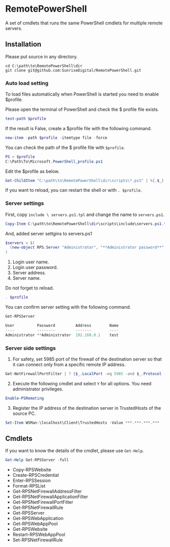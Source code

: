 # RemotePowerShell

A set of cmdlets that runs the same PowerShell cmdlets for multiple remote servers.

## Installation

Please put source in any directory.

```
cd C:\path\to\RemotePowerShell\dir
git clone git@github.com:SunriseDigital/RemotePowerShell.git
```

### Auto load setting

To load files automatically when PowerShell is started you need to enable $profile.

Please open the terminal of PowerShell and check the $ profile file exists.

```ps1
test-path $profile
```

If the result is False, create a $profile file with the following command.

```ps1
new-item -path $profile -itemtype file -force
```

You can check the path of the $ profile file with `$profile`.

```ps1
PS > $profile
C:\Path\To\Microsoft.PowerShell_profile.ps1
```

Edit the $profile as below.

```ps1
Get-ChildItem "C:\path\to\RemotePowerShell\dir\scripts\*.ps1" | %{.$_}
```

If you want to reload, you can restart the shell or with `. $profile`.

### Server settings

First, copy `include \ servers.ps1.tpl` and change the name to `servers.ps1`.

```ps1
Copy-Item C:\path\to\RemotePowerShell\dir\scripts\include\servers.ps1.tpl C:\path\to\RemotePowerShell\dir\scripts\include\servers.ps1
```

And, added server settgins to servers.ps1

```ps1
$servers = $(
  (new-object RPS.Server "Administrator", "**Administrator password**", "192.168.0.1", "test")
)
```

1. Login user name.
1. Login user password.
1. Server address.
1. Server name.

Do not forget to reload.

```ps1
. $profile
```

You can confirm server setting with the following command.

```ps1
Get-RPSServer

User          Password         Address        Name
----          --------         -------        ----
Administrator **Administrator  192.168.0.1    test
```

### Server side settings

1. For safety, set 5985 port of the firewall of the destination server so that it can connect only from a specific remote IP address.

```ps1
Get-NetFirewallPortFilter | ? {$_.LocalPort -eq 5985 -and $_.Protocol -eq "TCP"} | Get-NetFirewallRule | ? {$_.Direction –eq "Inbound"} | Set-NetFirewallRule -RemoteAddress ***.***.***.***
```

2. Execute the following cmdlet and select `Y` for all options. You need administrator privileges.

```ps1
Enable-PSRemoting
```

3. Register the IP address of the destination server in TrustedHosts of the source PC.

```ps1
Set-Item WSMan:\localhost\Client\TrustedHosts -Value ***.***.***.***
```


## Cmdlets

If you want to know the details of the cmdlet, please use `Get-Help`.

```ps1
Get-Help Get-RPSServer -full
```

* Copy-RPSWebsite
* Create-RPSCredential
* Enter-RPSSession
* Format-RPSList
* Get-RPSNetFirewallAddressFilter
* Get-RPSNetFirewallApplicationFilter
* Get-RPSNetFirewallPortFilter
* Get-RPSNetFirewallRule
* Get-RPSServer
* Get-RPSWebApplication
* Get-RPSWebAppPool
* Get-RPSWebsite
* Restart-RPSWebAppPool
* Set-RPSNetFirewallRule
